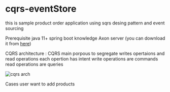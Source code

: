 # cqrs-eventStore

this is sample product order application using sqrs desing pattern and event sourcing

Prerequisite 
java 11+
spring boot knowledge 
Axon server (you can download it from <a href="https://developer.axoniq.io/download" >here</a>)

CQRS architecture :
CQRS main porpous to segregate writes opertaions and read operations 
each opertion has intent 
write operations are commands
read operations are queries


![cqrs arch](https://github.com/mahmoud-fouad/cqrs-eventStore/assets/20505530/a2980ed4-52e4-4b76-a867-80efbed9b3fc)



Cases
user want to add products 
